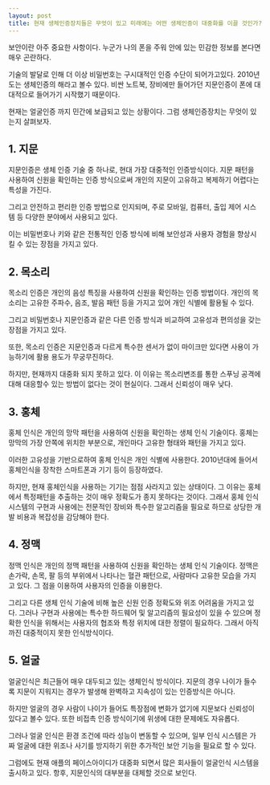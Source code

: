 ```yaml
---
layout: post
title: 현재 생체인증장치들은 무엇이 있고 미래에는 어떤 생체인증이 대중화를 이끌 것인가?
---
```


보안이란 아주 중요한 사항이다. 누군가 나의 폰을 주워 안에 있는 민감한 정보를 본다면 매우 곤란하다. 

기술의 발달로 인해 더 이상 비밀번호는 구시대적인 인증 수단이 되어가고있다. 2010년도는 생체인증의 해라고 볼수 있다. 비싼 노트북, 장비에만 들어가던 지문인증이 폰에 대대적으로 들어가기 시작했기 때문이다.

현재는 얼굴인증 까지 민간에 보급되고 있는 상황이다. 그럼 생체인증장치는 무엇이 있는지 살펴보자. 



<h2>1. 지문</h2>
지문인증은 생체 인증 기술 중 하나로, 현대 가장 대중적인 인증방식이다. 지문 패턴을 사용하여 신원을 확인하는 인증 방식으로써 개인의 지문이 고유하고 복제하기 어렵다는 특성을 가진다. 

그리고 안전하고 편리한 인증 방법으로 인지되며, 주로 모바일, 컴퓨터, 출입 제어 시스템 등 다양한 분야에서 사용되고 있다. 

이는 비밀번호나 키와 같은 전통적인 인증 방식에 비해 보안성과 사용자 경험을 향상시킬 수 있는 장점을 가지고 있다.



<h2>2. 목소리</h2>
목소리 인증은 개인의 음성 특징을 사용하여 신원을 확인하는 인증 방법이다. 개인의 목소리는 고유한 주파수, 음조, 발음 패턴 등을 가지고 있어 개인 식별에 활용될 수 있다.

그리고 비밀번호나 지문인증과 같은 다른 인증 방식과 비교하여 고유성과 편의성을 갖는 장점을 가지고 있다. 

또한, 목소리 인증은 지문인증과 다르게 특수한 센서가 없이 마이크만 있다면 사용이 가능하기에 활용 용도가 무궁무진하다. 

하지만, 현재까지 대중화 되지 못하고 있다. 이 이유는 목소리변조를 통한 스푸닝 공격에 대해 대응할수 있는 방법이 없다는 것이 현실이다. 그래서 신뢰성이 매우 낮다.



<h2>3. 홍체</h2> 
홍체 인식은 개인의 망막 패턴을 사용하여 신원을 확인하는 생체 인식 기술이다. 
홍체는 망막의 가장 안쪽에 위치한 부분으로, 개인마다 고유한 형태와 패턴을 가지고 있다. 

이러한 고유성을 기반으로하여 홍체 인식은 개인 식별에 사용한다. 
2010년대에 들어서 홍체인식을 장착한 스마트폰과 기기  등이 등장하였다. 

하지만, 현재 홍체인식을 사용하는 기기는 점점 사라지고 있는 상태이다. 
그 이유는 홍체에서 특정패턴을 추출하는 것이 매우 정확도가 종지 못하다는 것이다. 
그래서 홍체 인식 시스템의 구현과 사용에는 전문적인 장비와 특수한 알고리즘을 필요로 하므로 상당한 개발 비용과 복잡성을 감당해야 한다.



<h2>4. 정맥</h2> 
정맥 인식은 개인의 정맥 패턴을 사용하여 신원을 확인하는 생체 인식 기술이다. 
정맥은 손가락, 손목, 팔 등의 부위에서 나타나는 혈관 패턴으로, 사람마다 고유한 모습을 가지고 있다.
그 점을 이용하여 사용자의 인증을 이용한다. 

그리고 다른 생체 인식 기술에 비해 높은 신원 인증 정확도와 위조 어려움을 가지고 있다. 
그러나 구현과 사용에는 특수한 하드웨어 및 알고리즘의 필요성이 있을 수 있으며 정확한 인식을 위해서는 사용자의 협조와 특정 위치에 대한 정렬이 필요하다. 그래서 아직까진 대중적이지 못한 인식방식이다.



<h2>5. 얼굴</h2>
얼굴인식은 최근들어 매우 대두되고 있는 생체인식 방식이다. 
지문의 경우 나이가 들수록 지문이 지워지는 경우가 발생해 완벽하고 지속성이 있는 인증방식은 아니다. 

하지만 얼굴의 경우 사람이 나이가 들어도 특장점에 변화가 없기에 지문보다 신뢰성이 있다고 볼수 있다.
또한 비접촉 인증 방식이기에 위생에 대한 문제에도 자유롭다. 

그러나 얼굴 인식은 환경 조건에 따라 성능이 변동할 수 있으며, 일부 인식 시스템은 가짜 얼굴에 대한 위조나 사기를 방지하기 위한 추가적인 보안 기능을 필요로 할 수 있다. 

그럼에도 현재 애플의 페이스아이디가 대중화 되면서 많은 회사들이 얼굴인식 시스템을 출시하고 있다. 항후, 지문인식의 대부분을 대체할 것으로 보인다. 